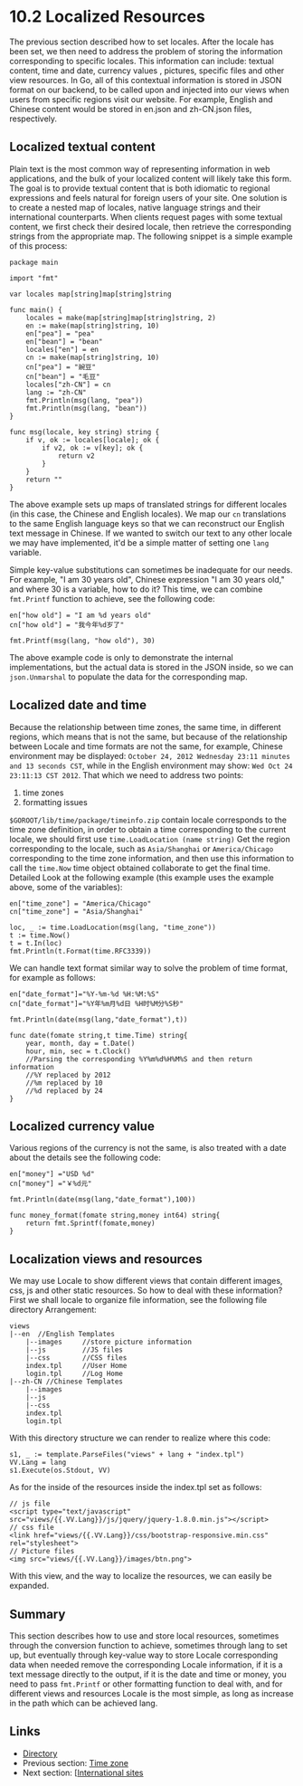 # 10.2 Localized Resources

The previous section described how to set locales. After the locale has been set, we then need to address the problem of storing the information corresponding to specific locales. This information can include: textual content, time and date, currency values ​​, pictures, specific files and other view resources. In Go, all of this contextual information is stored in JSON format on our backend, to be called upon and injected into our views when users from specific regions visit our website. For example, English and Chinese content would be stored in en.json and zh-CN.json files, respectively.  

## Localized textual content

Plain text is the most common way of representing information in web applications, and the bulk of your localized content will likely take this form. The goal is to provide textual content that is both idiomatic to regional expressions and feels natural for foreign users of your site. One solution is to create a nested map of locales, native language strings and their international counterparts. When clients request pages with some textual content, we first check their desired locale, then retrieve the corresponding strings from the appropriate map. The following snippet is a simple example of this process:

	package main

	import "fmt"

	var locales map[string]map[string]string

	func main() {
		locales = make(map[string]map[string]string, 2)
		en := make(map[string]string, 10)
		en["pea"] = "pea"
		en["bean"] = "bean"
		locales["en"] = en
		cn := make(map[string]string, 10)
		cn["pea"] = "豌豆"
		cn["bean"] = "毛豆"
		locales["zh-CN"] = cn
		lang := "zh-CN"
		fmt.Println(msg(lang, "pea"))
		fmt.Println(msg(lang, "bean"))
	}

	func msg(locale, key string) string {
		if v, ok := locales[locale]; ok {
			if v2, ok := v[key]; ok {
				return v2
			}
		}
		return ""
	}

The above example sets up maps of translated strings for different locales (in this case, the Chinese and English locales). We map our `cn` translations to the same English language keys so that we can reconstruct our English text message in Chinese. If we wanted to switch our text to any other locale we may have implemented, it'd be a simple matter of setting one `lang` variable.      

Simple key-value substitutions can sometimes be inadequate for our needs. For example, "I am 30 years old", Chinese expression "I am 30 years old," and where 30 is a variable, how to do it? This time, we can combine `fmt.Printf` function to achieve, see the following code:

	en["how old"] = "I am %d years old"
	cn["how old"] = "我今年%d岁了"

	fmt.Printf(msg(lang, "how old"), 30)

The above example code is only to demonstrate the internal implementations, but the actual data is stored in the JSON inside, so we can `json.Unmarshal` to populate the data for the corresponding map.

## Localized date and time

Because the relationship between time zones, the same time, in different regions, which means that is not the same, but because of the relationship between Locale and time formats are not the same, for example, Chinese environment may be displayed: 
`October 24, 2012 Wednesday 23:11 minutes and 13 seconds CST`, while in the English environment may show: `Wed Oct 24 23:11:13 CST 2012`. That which we need to address two points:

1. time zones
2. formatting issues

`$GOROOT/lib/time/package/timeinfo.zip` contain locale corresponds to the time zone definition, in order to obtain a time corresponding to the current locale, we should first use `time.LoadLocation (name string)` Get the region corresponding to the locale, such as `Asia/Shanghai` or `America/Chicago` corresponding to the time zone information, and then use this information to call the `time.Now` time object obtained collaborate to get the final time. Detailed Look at the following example (this example uses the example above, some of the variables):

	en["time_zone"] = "America/Chicago"
	cn["time_zone"] = "Asia/Shanghai"

	loc, _ := time.LoadLocation(msg(lang, "time_zone"))
	t := time.Now()
	t = t.In(loc)
	fmt.Println(t.Format(time.RFC3339))

We can handle text format similar way to solve the problem of time format, for example as follows:

	en["date_format"]="%Y-%m-%d %H:%M:%S"
	cn["date_format"]="%Y年%m月%d日 %H时%M分%S秒"

	fmt.Println(date(msg(lang,"date_format"),t))

	func date(fomate string,t time.Time) string{
		year, month, day = t.Date()
		hour, min, sec = t.Clock()
		//Parsing the corresponding %Y%m%d%H%M%S and then return information
		//%Y replaced by 2012
		//%m replaced by 10
		//%d replaced by 24
	}

## Localized currency value

Various regions of the currency is not the same, is also treated with a date about the details see the following code:

	en["money"] ="USD %d"
	cn["money"] ="￥%d元"

	fmt.Println(date(msg(lang,"date_format"),100))

	func money_format(fomate string,money int64) string{
		return fmt.Sprintf(fomate,money)
	}


## Localization views and resources

We may use Locale to show different views that contain different images, css, js and other static resources. So how to deal with these information? First we shall locale to organize file information, see the following file directory Arrangement:

	views
	|--en  //English Templates
		|--images     //store picture information
		|--js         //JS files 
		|--css        //CSS files
		index.tpl     //User Home
		login.tpl     //Log Home
	|--zh-CN //Chinese Templates
		|--images
		|--js
		|--css
		index.tpl
		login.tpl

With this directory structure we can render to realize where this code:

	s1, _ := template.ParseFiles("views" + lang + "index.tpl")
	VV.Lang = lang
	s1.Execute(os.Stdout, VV)

As for the inside of the resources inside the index.tpl set as follows:

	// js file
	<script type="text/javascript" src="views/{{.VV.Lang}}/js/jquery/jquery-1.8.0.min.js"></script>
	// css file
	<link href="views/{{.VV.Lang}}/css/bootstrap-responsive.min.css" rel="stylesheet">
	// Picture files
	<img src="views/{{.VV.Lang}}/images/btn.png">

With this view, and the way to localize the resources, we can easily be expanded.

## Summary

This section describes how to use and store local resources, sometimes through the conversion function to achieve, sometimes through lang to set up, but eventually through key-value way to store Locale corresponding data when needed remove the corresponding Locale information, if it is a text message directly to the output, if it is the date and time or money, you need to pass `fmt.Printf` or other formatting function to deal with, and for different views and resources Locale is the most simple, as long as increase in the path which can be achieved lang.

## Links

- [Directory](preface.md)
- Previous section: [Time zone](10.1.md)
- Next section: [[International sites](10.3.md)
